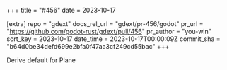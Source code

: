 +++
title = "#456"
date = 2023-10-17

[extra]
repo = "gdext"
docs_rel_url = "gdext/pr-456/godot"
pr_url = "https://github.com/godot-rust/gdext/pull/456"
pr_author = "you-win"
sort_key = 2023-10-17
date_time = 2023-10-17T00:00:09Z
commit_sha = "b64d0be34defd699e2bfa0f47aa3cf249cd55bac"
+++

Derive default for Plane
